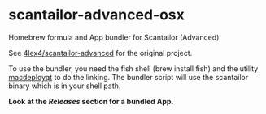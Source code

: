 # scantailor-advanced-osx
Homebrew formula and App bundler for Scantailor (Advanced)

See [4lex4/scantailor-advanced](https://github.com/4lex4/scantailor-advanced) for the original project.

To use the bundler, you need the fish shell (brew install fish) and the utility [macdeployqt](https://doc.qt.io/qt-5.9/osx-deployment.html) to do the linking. The bundler script will use the scantailor binary which is in your shell path.

**Look at the *Releases* section for a bundled App.**
